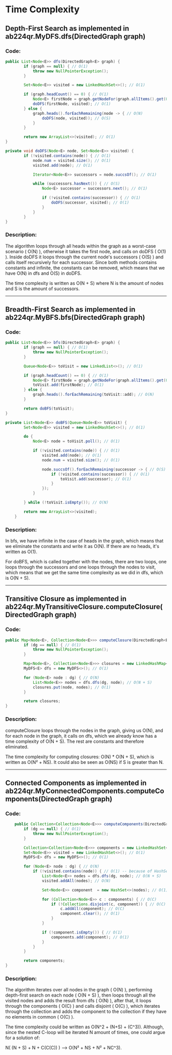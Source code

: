 # Time Complexity

## Depth-First Search as implemented in ab224qr.MyDFS.dfs(DirectedGraph<E> graph)

### Code:

```java
public List<Node<E>> dfs(DirectedGraph<E> graph) {
        if (graph == null) { // O(1)
            throw new NullPointerException();
        }

        Set<Node<E>> visited = new LinkedHashSet<>(); // O(1)

        if (graph.headCount() == 0) { // O(1)
            Node<E> firstNode = graph.getNodeFor(graph.allItems().get(0)); // O(1)
            doDFS(firstNode, visited); // O(1)
        } else {
            graph.heads().forEachRemaining(node -> { // O(N)
                doDFS(node, visited)); // O(S)
            }
        }

        return new ArrayList<>(visited); // O(1)
}

private void doDFS(Node<E> node, Set<Node<E>> visited) {
        if (!visited.contains(node)) { // O(1)
            node.num = visited.size(); // O(1)
            visited.add(node); // O(1)

            Iterator<Node<E>> successors = node.succsOf(); // O(1)

            while (successors.hasNext()) { // O(S)
                Node<E> successor = successors.next(); // O(1)

                if (!visited.contains(successor)) { // O(1)
                    doDFS(successor, visited); // O(1)
                }
            }
        }
}
```

### Description:

The algorithm loops through all heads within the graph as a worst-case scenario ( O(N) ), otherwise it takes
the first node, and calls on doDFS ( O(1) ). Inside doDFS it loops through the current node's successors ( O(S) )
and calls itself recursively for each successor. 
Since both methods contains constants and infinite, the constants can be removed, which means 
that we have O(N) in dfs and O(S) in doDFS.

The time complexity is written as O(N + S) where N is the amount of nodes and S is the amount of successors.

---

## Breadth-First Search as implemented in ab224qr.MyBFS.bfs(DirectedGraph<E> graph)

### Code:

```java
public List<Node<E>> bfs(DirectedGraph<E> graph) {
        if (graph == null) { // O(1)
            throw new NullPointerException();
        }

        Queue<Node<E>> toVisit = new LinkedList<>(); // O(1)

        if (graph.headCount() == 0) { // O(1)
            Node<E> firstNode = graph.getNodeFor(graph.allItems().get(0)); // O(1)
            toVisit.add(firstNode); // O(1)
        } else {
            graph.heads().forEachRemaining(toVisit::add); // O(N)
        }

        return doBFS(toVisit);
}

private List<Node<E>> doBFS(Queue<Node<E>> toVisit) {
        Set<Node<E>> visited = new LinkedHashSet<>(); // O(1)

        do {
            Node<E> node = toVisit.poll(); // O(1)

            if (!visited.contains(node)) { // O(1)
                visited.add(node); // O(1)
                node.num = visited.size(); // O(1)

                node.succsOf().forEachRemaining(successor -> { // O(S)
                    if (!visited.contains(successor)) { // O(1)
                        toVisit.add(successor); // O(1)
                    }
                });
            }

        } while (!toVisit.isEmpty()); // O(N)

        return new ArrayList<>(visited);
    }
```

### Description:

In bfs, we have infinite in the case of heads in the graph, which means that we eliminate the constants
and write it as O(N). If there are no heads, it's written as O(1).

For doBFS, which is called together with the nodes, there are two loops, one loops through the 
successors and one loops through the nodes to visit, which means that we get the same time complexity
as we did in dfs, which is O(N + S). 

---

## Transitive Closure as implemented in ab224qr.MyTransitiveClosure.computeClosure(DirectedGraph<E> graph)

### Code:

```java
public Map<Node<E>, Collection<Node<E>>> computeClosure(DirectedGraph<E> dg) {
        if (dg == null) { // O(1)
            throw new NullPointerException();
        }

        Map<Node<E>, Collection<Node<E>>> closures = new LinkedHashMap<>(); // O(1)
        MyDFS<E> dfs = new MyDFS<>(); // O(1)

        for (Node<E> node : dg) { // O(N)
            List<Node<E>> nodes = dfs.dfs(dg, node); // O(N + S)
            closures.put(node, nodes); // O(1)
        }

        return closures;
}
```

### Description:

computeClosure loops through the nodes in the graph, giving us O(N), and for each node in the graph, it
calls on dfs, which we already know has a time complexity of O(N + S). The rest are constants and therefore
eliminated.

The time complexity for computing closures: O(N) * O(N + S), which is written as O(N² + NS).
It could also be seen as O(NS) if S is greater than N.

---

## Connected Components as implemented in ab224qr.MyConnectedComponents.computeComponents(DirectedGraph<E> graph)

### Code:

```java
    public Collection<Collection<Node<E>>> computeComponents(DirectedGraph<E> dg) {
        if (dg == null) { // O(1)
            throw new NullPointerException();
        }

        Collection<Collection<Node<E>>> components = new LinkedHashSet<>(); // O(1)
        Set<Node<E>> visited = new LinkedHashSet<>(); // O(1)
        MyDFS<E> dfs = new MyDFS<>(); // O(1)

        for (Node<E> node : dg) { // O(N)
            if (!visited.contains(node)) { // O(1) -- because of HashSet
                List<Node<E>> nodes = dfs.dfs(dg, node); // O(N + S)
                visited.addAll(nodes); // O(N)

                Set<Node<E>> component  = new HashSet<>(nodes); // O(1)

                for (Collection<Node<E>> c : components) { // O(C)
                    if (!Collections.disjoint(c, component)) { // O(C)
                        c.addAll(component); // O(C)
                        component.clear(); // O(1)  
                    }
                }

                if (!component.isEmpty()) { // O(1)
                    components.add(component); // O(1)
                }
            }
        }

        return components;
}
```

### Description:

The algorithm iterates over all nodes in the graph ( O(N) ), performing depth-first search 
on each node ( O(N + S) ), then loops through all the visited nodes and adds the result 
from dfs ( O(N) ), after that, it loops through the components ( O(C) ) and calls disjoint 
( O(C) ), which iterates through the collection and adds the component to the collection 
if they have no elements in common ( O(C) ).

The time complexity could be written as O(N^2 + (N+S) + (C^3)). Although,
since the nested C-loop will be iterated N amount of times, one could argue for a solution of:

N( (N + S) + N + C(C(C)) ) --> O(N² + NS + N² + NC^3).
